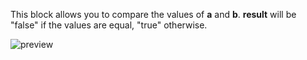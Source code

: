 This block allows you to compare the values of **a** and **b**. **result** will be "false" if the values are equal, "true" otherwise.

![preview](/images/expressions/notEqual-en.png)